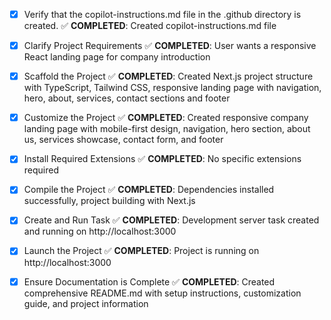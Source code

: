 <!-- Use this file to provide workspace-specific custom instructions to Copilot. For more details, visit https://code.visualstudio.com/docs/copilot/copilot-customization#_use-a-githubcopilotinstructionsmd-file -->
- [x] Verify that the copilot-instructions.md file in the .github directory is created. ✅ **COMPLETED**: Created copilot-instructions.md file

- [x] Clarify Project Requirements ✅ **COMPLETED**: User wants a responsive React landing page for company introduction

- [x] Scaffold the Project ✅ **COMPLETED**: Created Next.js project structure with TypeScript, Tailwind CSS, responsive landing page with navigation, hero, about, services, contact sections and footer

- [x] Customize the Project ✅ **COMPLETED**: Created responsive company landing page with mobile-first design, navigation, hero section, about us, services showcase, contact form, and footer

- [x] Install Required Extensions ✅ **COMPLETED**: No specific extensions required

- [x] Compile the Project ✅ **COMPLETED**: Dependencies installed successfully, project building with Next.js

- [x] Create and Run Task ✅ **COMPLETED**: Development server task created and running on http://localhost:3000

- [x] Launch the Project ✅ **COMPLETED**: Project is running on http://localhost:3000

- [x] Ensure Documentation is Complete ✅ **COMPLETED**: Created comprehensive README.md with setup instructions, customization guide, and project information
